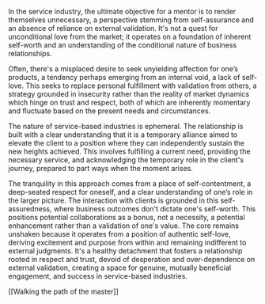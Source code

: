 In the service industry, the ultimate objective for a mentor is to render themselves unnecessary, a perspective stemming from self-assurance and an absence of reliance on external validation. It's not a quest for unconditional love from the market; it operates on a foundation of inherent self-worth and an understanding of the conditional nature of business relationships.

Often, there's a misplaced desire to seek unyielding affection for one’s products, a tendency perhaps emerging from an internal void, a lack of self-love. This seeks to replace personal fulfillment with validation from others, a strategy grounded in insecurity rather than the reality of market dynamics which hinge on trust and respect, both of which are inherently momentary and fluctuate based on the present needs and circumstances.

The nature of service-based industries is ephemeral. The relationship is built with a clear understanding that it is a temporary alliance aimed to elevate the client to a position where they can independently sustain the new heights achieved. This involves fulfilling a current need, providing the necessary service, and acknowledging the temporary role in the client's journey, prepared to part ways when the moment arises.

The tranquility in this approach comes from a place of self-contentment, a deep-seated respect for oneself, and a clear understanding of one’s role in the larger picture. The interaction with clients is grounded in this self-assuredness, where business outcomes don't dictate one's self-worth. This positions potential collaborations as a bonus, not a necessity, a potential enhancement rather than a validation of one's value. The core remains unshaken because it operates from a position of authentic self-love, deriving excitement and purpose from within and remaining indifferent to external judgments. It's a healthy detachment that fosters a relationship rooted in respect and trust, devoid of desperation and over-dependence on external validation, creating a space for genuine, mutually beneficial engagement, and success in service-based industries.

[[Walking the path of the master]]